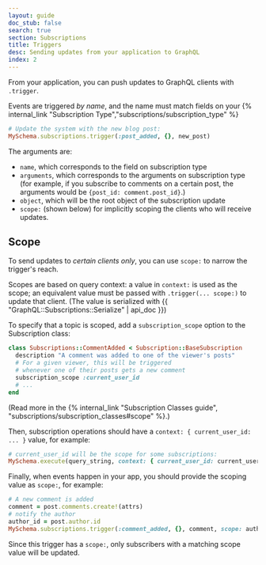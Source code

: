 ```yaml
---
layout: guide
doc_stub: false
search: true
section: Subscriptions
title: Triggers
desc: Sending updates from your application to GraphQL
index: 2
---
```


From your application, you can push updates to GraphQL clients with `.trigger`.

Events are triggered _by name_, and the name must match fields on your {% internal_link "Subscription Type","subscriptions/subscription_type" %}

```ruby
# Update the system with the new blog post:
MySchema.subscriptions.trigger(:post_added, {}, new_post)
```

The arguments are:

- `name`, which corresponds to the field on subscription type
- `arguments`, which corresponds to the arguments on subscription type (for example, if you subscribe to comments on a certain post, the arguments would be `{post_id: comment.post_id}`.)
- `object`, which will be the root object of the subscription update
- `scope:` (shown below) for implicitly scoping the clients who will receive updates.

## Scope

To send updates to _certain clients only_, you can use `scope:` to narrow the trigger's reach.

Scopes are based on query context: a value in `context:` is used as the scope; an equivalent value must be passed with `.trigger(... scope:)` to update that client. (The value is serialized with {{ "GraphQL::Subscriptions::Serialize" | api_doc }})

To specify that a topic is scoped, add a `subscription_scope` option to the Subscription class:

```ruby
class Subscriptions::CommentAdded < Subscription::BaseSubscription
  description "A comment was added to one of the viewer's posts"
  # For a given viewer, this will be triggered
  # whenever one of their posts gets a new comment
  subscription_scope :current_user_id
  # ...
end
```

(Read more in the {% internal_link "Subscription Classes guide", "subscriptions/subscription_classes#scope" %}.)

Then, subscription operations should have a `context: { current_user_id: ... }` value, for example:

```ruby
# current_user_id will be the scope for some subscriptions:
MySchema.execute(query_string, context: { current_user_id: current_user.id })
```

Finally, when events happen in your app, you should provide the scoping value as `scope:`, for example:

```ruby
# A new comment is added
comment = post.comments.create!(attrs)
# notify the author
author_id = post.author.id
MySchema.subscriptions.trigger(:comment_added, {}, comment, scope: author_id)
```

Since this trigger has a `scope:`, only subscribers with a matching scope value will be updated.
